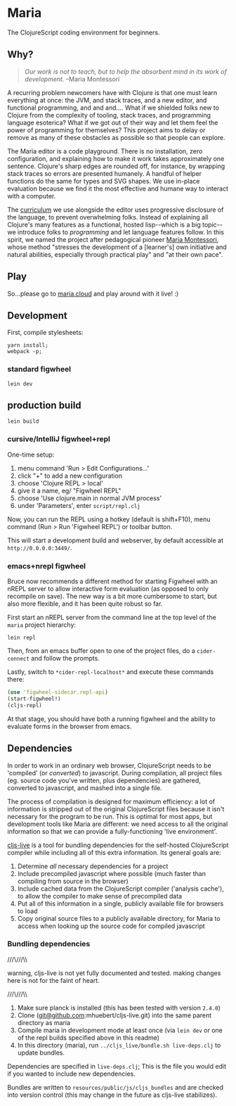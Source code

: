 # Maria

The ClojureScript coding environment for beginners.


## Why?

>*Our work is not to teach, but to help the absorbent mind in its work of development.* –Maria Montessori

A recurring problem newcomers have with Clojure is that one must learn everything at once: the JVM, and stack traces, and a new editor, and functional programming, and and and.... What if we shielded folks new to Clojure from the complexity of tooling, stack traces, and programming language esoterica? What if we got out of their way and let them feel the power of programming for themselves? This project aims to delay or remove as many of these obstacles as possible so that people can explore.

The Maria editor is a code playground. There is no installation, zero configuration, and explaining how to make it work takes approximately one sentence. Clojure's sharp edges are rounded off, for instance, by wrapping stack traces so errors are presented humanely. A handful of helper functions do the same for types and SVG shapes. We use in-place evaluation because we find it the most effective and humane way to interact with a computer.

The [curriculum](https://github.com/mhuebert/maria/blob/master/doc/pedagogy.md) we use alongside the editor uses progressive disclosure of the language, to prevent overwhelming folks. Instead of explaining all Clojure's many features as a functional, hosted lisp--which is a big topic--we introduce folks to _programming_ and let language features follow. In this spirit, we named the project after pedagogical pioneer [Maria Montessori](https://www.wikiwand.com/en/Maria_Montessori), whose method "stresses the development of a [learner's] own initiative and natural abilities, especially through practical play" and "at their own pace".


## Play

So...please go to [maria.cloud](https://maria.cloud) and play around with it live! :)


## Development

First, compile stylesheets:

```
yarn install;
webpack -p;
```

### standard figwheel

```shell
lein dev
```

## production build

```shell
lein build
```

### cursive/IntelliJ figwheel+repl

One-time setup:

1. menu command 'Run > Edit Configurations...'
2. click "+" to add a new configuration
3. choose 'Clojure REPL > local'
5. give it a name, eg/ "Figwheel REPL"
5. choose 'Use clojure.main in normal JVM process'
6. under 'Parameters', enter `script/repl.clj`

Now, you can run the REPL using a hotkey (default is shift+F10), menu command (Run > Run 'Figwheel REPL') or toolbar button.

This will start a development build and webserver, by default accessible at `http://0.0.0.0:3449/`.

### emacs+nrepl figwheel

Bruce now recommends a different method for starting Figwheel with an
nREPL server to allow interactive form evaluation (as opposed to only
recompile on save). The new way is a bit more cumbersome to start, but
also more flexible, and it has been quite robust so far.

First start an nREPL server from the command line at the top level of
the `maria` project hierarchy:

``` shell
lein repl
```

Then, from an emacs buffer open to one of the project files, do a
`cider-connect` and follow the prompts.

Lastly, switch to `*cider-repl-localhost*` and execute these commands
there:

``` clojure
(use 'figwheel-sidecar.repl-api)
(start-figwheel!)
(cljs-repl)
```

At that stage, you should have both a running figwheel and the ability
to evaluate forms in the browser from emacs.

## Dependencies

In order to work in an ordinary web browser, ClojureScript needs to be
'compiled' (or _converted_) to javascript. During compilation, all project
 files (eg. source code you've written, plus dependencies) are gathered,
 converted to javascript, and mashed into a single file.

 The process of compilation is designed for maximum efficiency: a lot of
 information is stripped out of the original ClojureScript files because it
 isn't necessary for the program to be run. This is optimal for most apps, but
 development tools like Maria are different: we need access to all the original
 information so that we can provide a fully-functioning 'live environment'.

[cljs-live](https://www.github.com/mhuebert/cljs-live) is a tool for bundling
dependencies for the self-hosted ClojureScript compiler while including all of this
extra information. Its general goals are:

1. Determine _all_ necessary dependencies for a project
2. Include precompiled javascript where possible (much faster than compiling
from source in the browser)
3. Include cached data from the ClojureScript compiler ('analysis cache'), to allow
 the compiler to make sense of precompiled data
4. Put all of this information in a single, publicly available file for browsers
 to load
5. Copy original source files to a publicly available directory, for Maria to access
 when looking up the source code for compiled javascript

### Bundling dependencies

///\\\///\\\

warning, cljs-live is not yet fully documented and tested. making changes here is not
for the faint of heart.

///\\\///\\\

 1. Make sure planck is installed (this has been tested with version `2.4.0`)
 2. Clone (git@github.com:mhuebert/cljs-live.git) into the same parent directory as maria
 3. Compile maria in development mode at least once (via `lein dev` or one of the
 repl builds specified above in this readme)
 4. In this directory (maria), run `../cljs_live/bundle.sh live-deps.clj` to update
 bundles.

 Dependencies are specified in `live-deps.clj`; This is the file you would edit if
 you wanted to include new dependencies.

 Bundles are written to `resources/public/js/cljs_bundles` and are checked into
 version control (this may change in the future as cljs-live stabilizes).
